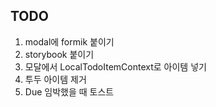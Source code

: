 ## TODO
1. modal에 formik 붙이기
2. storybook 붙이기
3. 모달에서 LocalTodoItemContext로 아이템 넣기
4. 투두 아이템 제거
5. Due 임박했을 때 토스트